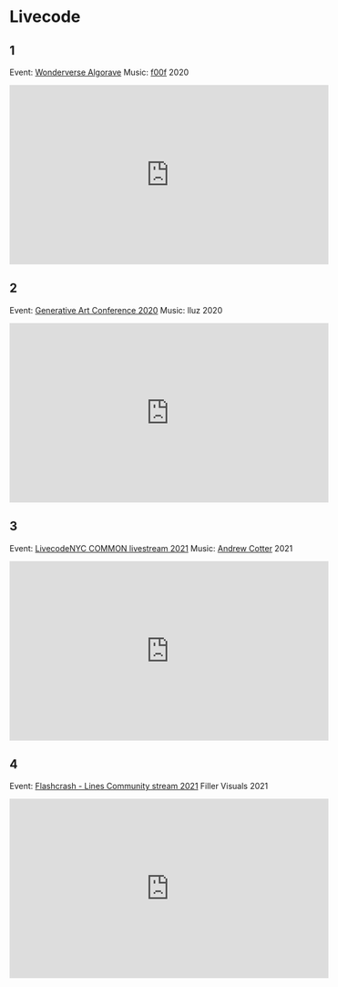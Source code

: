 # Livecode

## 1
Event: [Wonderverse Algorave](https://livecode.nyc/event/20200620-wonderverse.html)
Music: [f00f](https://soundcloud.com/f00f)
2020  

<iframe width="560" height="315" src="https://www.youtube.com/embed/78y2BPJdlfw" frameborder="0" allow="accelerometer; autoplay; clipboard-write; encrypted-media; gyroscope; picture-in-picture" allowfullscreen></iframe>


## 2
Event: [Generative Art Conference 2020](https://www.generativeart.com/loc2020/program.htm)
Music: lluz 
2020  

<iframe width="560" height="315" src="https://www.youtube.com/embed/JYfW5ad76x0" frameborder="0" allow="accelerometer; autoplay; clipboard-write; encrypted-media; gyroscope; picture-in-picture" allowfullscreen></iframe>


## 3
Event: [LivecodeNYC COMMON livestream 2021](https://www.generativeart.com/loc2020/program.htm)
Music: [Andrew Cotter](https://thatcotter.github.io)
2021  

<iframe width="560" height="315" src="https://www.youtube.com/embed/tKI3BSO9Zp8" frameborder="0" allow="accelerometer; autoplay; clipboard-write; encrypted-media; gyroscope; picture-in-picture" allowfullscreen></iframe>



## 4
Event: [Flashcrash - Lines Community stream 2021](https://www.generativeart.com/loc2020/program.htm)
Filler Visuals
2021  

<iframe width="560" height="315" src="https://www.youtube.com/embed/zQSrPU_8j_Y" title="YouTube video player" frameborder="0" allow="accelerometer; autoplay; clipboard-write; encrypted-media; gyroscope; picture-in-picture" allowfullscreen></iframe>

